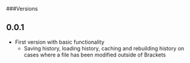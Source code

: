 ###Versions
## 0.0.1
* First version with basic functionality
  * Saving history, loading history, caching and rebuilding history on cases where a file has been modified outside of Brackets